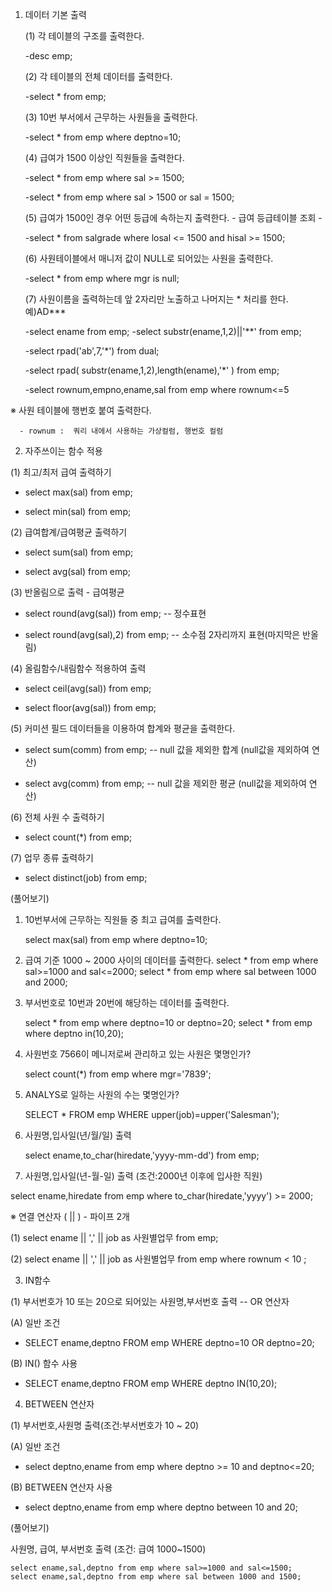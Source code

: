 1. 데이터 기본 출력

   (1) 각 테이블의 구조를 출력한다.
    
     -desc emp;
   
   (2) 각 테이블의 전체 데이터를 출력한다.
    
    -select * from emp;
   
   (3) 10번 부서에서 근무하는 사원들을 출력한다.
    
    -select * from emp where deptno=10;
   
   (4) 급여가 1500 이상인 직원들을 출력한다.
    
    -select * from emp where sal >= 1500;
    
    -select * from emp where sal > 1500 or sal = 1500;
   
   (5) 급여가 1500인 경우 어떤 등급에 속하는지 출력한다. - 급여 등급테이블 조회 -
    
    -select * from salgrade where losal <= 1500 and hisal >= 1500;
   
   (6) 사원테이블에서 매니저 값이 NULL로 되어있는 사원을 출력한다.
    
    -select * from emp where mgr is null;
   
   (7) 사원이름을 출력하는데 앞 2자리만 노출하고 나머지는 * 처리를 한다. 예)AD***
    
    -select ename from emp;
    -select substr(ename,1,2)||'**'   from emp;
    
    -select rpad('ab',7,'*') from dual;
    
    -select rpad( substr(ename,1,2),length(ename),'*' ) from emp;
    
    -select rownum,empno,ename,sal from emp where rownum<=5

※ 사원 테이블에 행번호 붙여 출력한다.

      - rownum :  쿼리 내에서 사용하는 가상컬럼, 행번호 컬럼

 

2. 자주쓰이는 함수 적용

(1) 최고/최저 급여 출력하기

   - select max(sal) from emp;

   - select min(sal) from emp;

(2) 급여합계/급여평균 출력하기

   - select sum(sal) from emp;

   - select avg(sal) from emp;

(3) 반올림으로 출력 - 급여평균

   - select round(avg(sal)) from emp;  -- 정수표현

   - select round(avg(sal),2) from emp;  -- 소수점 2자리까지 표현(마지막은 반올림)

(4) 올림함수/내림함수 적용하여 출력

   - select ceil(avg(sal)) from emp;

   - select floor(avg(sal)) from emp;

(5) 커미션 필드 데이터들을 이용하여 합계와 평균을 출력한다.

   - select sum(comm) from emp;  -- null 값을 제외한 합계 (null값을 제외하여 연산)

   - select avg(comm) from emp;  -- null 값을 제외한 평균 (null값을 제외하여 연산)

(6) 전체 사원 수 출력하기

   - select count(*) from emp;

(7) 업무 종류 출력하기 

   - select  distinct(job) from emp;

 

(풀어보기)

1. 10번부서에 근무하는 직원들 중 최고 급여를 출력한다.

    select max(sal) from emp where deptno=10;

2. 급여 기준 1000 ~ 2000 사이의 데이터를 출력한다.
    select * from emp where sal>=1000 and sal<=2000;
    select * from emp where sal between 1000 and 2000;

3. 부서번호로 10번과 20번에 해당하는 데이터를 출력한다.

    select * from emp where deptno=10 or deptno=20;
    select * from emp where deptno in(10,20);

4. 사원번호 7566이 메니저로써 관리하고 있는 사원은 몇명인가?
    
    select count(*) from emp where mgr='7839';

5. ANALYS로 일하는 사원의 수는 몇명인가?
    
    SELECT * FROM emp WHERE upper(job)=upper('Salesman');

6. 사원명,입사일(년/월/일) 출력
    
    select ename,to_char(hiredate,'yyyy-mm-dd') from emp;

7. 사원명,입사일(년-월-일) 출력   (조건:2000년 이후에 입사한 직원)

 select ename,hiredate from emp where to_char(hiredate,'yyyy') >= 2000;

※ 연결 연산자 ( || ) - 파이프 2개

(1) select ename || ',' || job as 사원별업무 from emp;

(2) select ename || ',' || job as 사원별업무 from emp where rownum < 10 ;

 

3.  IN함수

(1) 부서번호가 10 또는 20으로 되어있는 사원명,부서번호 출력   -- OR 연산자

   (A) 일반 조건 

   - SELECT ename,deptno FROM emp WHERE deptno=10 OR deptno=20;

   (B) IN() 함수 사용

   - SELECT ename,deptno FROM emp WHERE deptno  IN(10,20);

 


 

4. BETWEEN 연산자

(1) 부서번호,사원명 출력(조건:부서번호가 10 ~ 20)

   (A) 일반 조건 

   - select  deptno,ename from emp where  deptno >= 10 and deptno<=20;

   (B) BETWEEN 연산자 사용

   - select  deptno,ename from emp where  deptno between  10 and 20; 

 

(풀어보기) 

   사원명, 급여, 부서번호 출력 (조건: 급여 1000~1500)

    select ename,sal,deptno from emp where sal>=1000 and sal<=1500;
    select ename,sal,deptno from emp where sal between 1000 and 1500;
